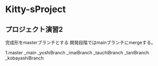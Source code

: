 # Kitty-sProject
## プロジェクト演習2
完成形をmasterブランチとする
開発段階ではmainブランチにmergeする。

               
1.master
  _main
  _yoshiBranch
  _imaiBranch
  _tauchiBranch
  _taniBranch
  _kobayashiBranch
